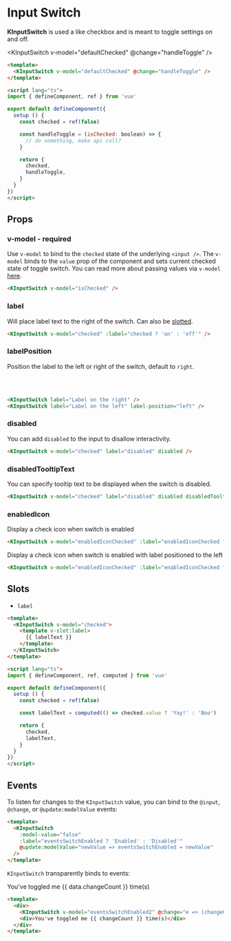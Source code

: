 # Input Switch

**KInputSwitch** is used a like checkbox and is meant to toggle settings on and off.

<KInputSwitch v-model="defaultChecked" @change="handleToggle" />

```html
<template>
  <KInputSwitch v-model="defaultChecked" @change="handleToggle" />
</template>

<script lang="ts">
import { defineComponent, ref } from 'vue'

export default defineComponent({
  setup () {
    const checked = ref(false)

    const handleToggle = (isChecked: boolean) => {
      // do something, make api call?
    }

    return {
      checked,
      handleToggle,
    }
  }
})
</script>
```

## Props

### v-model - required

Use `v-model` to bind to the `checked` state of the underlying `<input />`. The `v-model` binds to the `value` prop of the component and sets current checked state of toggle switch. You can read more about passing values via `v-model` [here](https://vuejs.org/guide/components/events.html#usage-with-v-model).

```html
<KInputSwitch v-model="isChecked" />
```

### label

Will place label text to the right of the switch. Can also be [slotted](#slots).

```html
<KInputSwitch v-model="checked" :label="checked ? 'on' : 'off'" />
```

<KInputSwitch v-model="labelPropChecked" :label="labelPropChecked ? 'on' : 'off'" />

### labelPosition

Position the label to the left or right of the switch, default to `right`.

<KInputSwitch v-model="labelPropChecked" label="Label on the right" />
<br>
<br>
<KInputSwitch v-model="labelPropChecked" label="Label on the left" labelPosition="left" />

```html
<KInputSwitch label="Label on the right" />
<KInputSwitch label="Label on the left" label-position="left" />
```

### disabled

You can add `disabled` to the input to disallow interactivity.

```html
<KInputSwitch v-model="checked" label="disabled" disabled />
```

<KInputSwitch v-model="labelPropChecked" label="disabled" disabled />

### disabledTooltipText

You can specify tooltip text to be displayed when the switch is disabled.

```html
<KInputSwitch v-model="checked" label="disabled" disabled disabledTooltipText="I'm disabled!" />
```

<KInputSwitch
  v-model="labelPropChecked"
  label="disabled"
  disabled
  disabledTooltipText="I'm disabled!"
/>

### enabledIcon

Display a check icon when switch is enabled

```html
<KInputSwitch v-model="enabledIconChecked" :label="enabledIconChecked ? 'Enabled' : 'Disabled'" enabled-icon />
```

<KInputSwitch
  v-model="enabledIconChecked"
  :label="enabledIconChecked ? 'Enabled' : 'Disabled'"
  enabled-icon
/>

Display a check icon when switch is enabled with label positioned to the left

```html
<KInputSwitch v-model="enabledIconChecked" :label="enabledIconChecked ? 'Enabled' : 'Disabled'" labelPosition="left" enabled-icon />
```

<KInputSwitch
  v-model="enabledIconChecked"
  :label="enabledIconChecked ? 'Enabled' : 'Disabled'"
  labelPosition="left"
  enabled-icon
/>

## Slots

- `label`

<KInputSwitch v-model="labelChecked">
  <template v-slot:label>
    {{ labelText}}
  </template>
</KInputSwitch>

```html
<template>
  <KInputSwitch v-model="checked">
    <template v-slot:label>
      {{ labelText }}
    </template>
  </KInputSwitch>
</template>

<script lang="ts">
import { defineComponent, ref, computed } from 'vue'

export default defineComponent({
  setup () {
    const checked = ref(false)

    const labelText = computed(() => checked.value ? 'Yay!' : 'Boo')

    return {
      checked,
      labelText,
    }
  }
})
</script>
```

## Events

To listen for changes to the `KInputSwitch` value, you can bind to the `@input`, `@change`, or `@update:modelValue` events:

<KComponent :data="{eventsSwitchEnabled: false}" v-slot="{ data }">
  <div>
    <KInputSwitch
      v-model="data.eventsSwitchEnabled"
      :label="data.eventsSwitchEnabled ? 'Enabled' : 'Disabled'"
    />
  </div>
</KComponent>

```html
<template>
  <KInputSwitch
    :model-value="false"
    :label="eventsSwitchEnabled ? 'Enabled' : 'Disabled'"
    @update:modelValue="newValue => eventsSwitchEnabled = newValue"
  />
</template>
```

`KInputSwitch` transparently binds to events:

<KComponent :data="{eventsSwitchEnabled2: true, changeCount: 0}" v-slot="{ data }">
  <div>
    <KInputSwitch v-model="data.eventsSwitchEnabled2" @change="e => (data.changeCount++)" label="Toggle Me" />
    <div>You've toggled me {{ data.changeCount }} time(s)</div>
  </div>
</KComponent>

```html
<template>
  <div>
    <KInputSwitch v-model="eventsSwitchEnabled2" @change="e => (changeCount++)" label="Toggle Me" />
    <div>You've toggled me {{ changeCount }} time(s)</div>
  </div>
</template>
```

<script lang="ts">
import { defineComponent, ref, computed } from 'vue'

export default defineComponent({
  setup () {
    const labelPropChecked = ref(false)
    const defaultChecked = ref(false)
    const labelChecked = ref(false)
    const themeChecked = ref(true)
    const enabledIconChecked = ref(true)

    const labelText = computed((): string => labelChecked.value ? 'Yay!' : 'Boo')

    const handleToggle = (isChecked: boolean): void => {
      console.log('Toggled to: ' + isChecked)
    }

    return {
      labelPropChecked,
      defaultChecked,
      labelChecked,
      themeChecked,
      enabledIconChecked,
      labelText,
      handleToggle,
    }
  }
})
</script>
